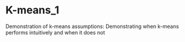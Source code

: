 # K-means_1
Demonstration of k-means assumptions: Demonstrating when k-means performs intuitively and when it does not
